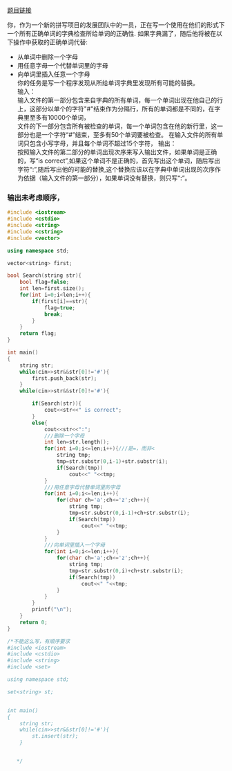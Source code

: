 [题目链接](http://poj.org/problem?id=1035)

你，作为一个新的拼写项目的发展团队中的一员，正在写一个使用在他们的形式下一个所有正确单词的字典检查所给单词的正确性.
如果字典漏了，随后他将被在以下操作中获取的正确单词代替:<br>
* 从单词中删除一个字母<br>
* 用任意字母一个代替单词里的字母<br>
* 向单词里插入任意一个字母<br>
你的任务是写一个程序发现从所给单词字典里发现所有可能的替换。<br>
输入：<br>
输入文件的第一部分包含来自字典的所有单词，每一个单词出现在他自己的行上，这部分以单个的字符"#"结束作为分隔行，所有的单词都是不同的，在字典里至多有10000个单词，<br>
文件的下一部分包含所有被检查的单词，每一个单词包含在他的新行里，这一部分也是一个字符“#”结束，至多有50个单词要被检查。
在输入文件的所有单词只包含小写字母，并且每个单词不超过15个字符，
输出：<br>
按照输入文件的第二部分的单词出现次序来写入输出文件，如果单词是正确的，写“is correct”,如果这个单词不是正确的，首先写出这个单词，随后写出字符“:”,随后写出他的可能的替换,这个替换应该以在字典中单词出现的次序作为依据（输入文件的第一部分），如果单词没有替换，则只写“:”。



### 输出未考虑顺序，
```cpp
#include <iostream>
#include <cstdio>
#include <string>
#include <cstring>
#include <vector>

using namespace std;

vector<string> first;

bool Search(string str){
    bool flag=false;
    int len=first.size();
    for(int i=0;i<len;i++){
        if(first[i]==str){
            flag=true;
            break;
        }
    }
    return flag;
}

int main()
{
    string str;
    while(cin>>str&&str[0]!='#'){
        first.push_back(str);
    }
    while(cin>>str&&str[0]!='#'){

        if(Search(str)){
            cout<<str<<" is correct";
        }
        else{
            cout<<str<<":";
            ///删除一个字母
            int len=str.length();
            for(int i=0;i<=len;i++){///是=，而非<
                string tmp;
                tmp=str.substr(0,i-1)+str.substr(i);
                if(Search(tmp))
                    cout<<" "<<tmp;
            }
            ///用任意字母代替单词里的字母
            for(int i=0;i<=len;i++){
                for(char ch='a';ch<='z';ch++){
                    string tmp;
                    tmp=str.substr(0,i-1)+ch+str.substr(i);
                    if(Search(tmp))
                        cout<<" "<<tmp;
                }
            }
            ///向单词里插入一个字母
            for(int i=0;i<=len;i++){
                for(char ch='a';ch<='z';ch++){
                    string tmp;
                    tmp=str.substr(0,i)+ch+str.substr(i);
                    if(Search(tmp))
                        cout<<" "<<tmp;
                }
            }
        }
        printf("\n");
    }
    return 0;
}

/*不能这么写，有顺序要求
#include <iostream>
#include <cstdio>
#include <string>
#include <set>

using namespace std;

set<string> st;


int main()
{
    string str;
    while(cin>>str&&str[0]!='#'){
        st.insert(str);
    }


   */




```














